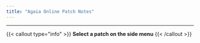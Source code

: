 ```yaml
---
title: "Agaia Online Patch Notes"
---
```


<hr>

{{< callout type="info" >}}
**Select a patch on the side menu**
{{< /callout >}}
<br>

